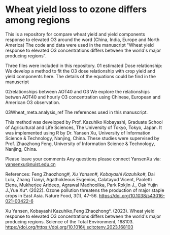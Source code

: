 # Wheat yield loss to ozone differs among regions
This is a repository for compare wheat yield and yield components response to elevated O3 around the word (China, India, Europe and North America)
The code and data were used in the manuscript "Wheat yield response to elevated O3 concentrations differs between the world's major producing regions".

Three files were included in this repository.
01 estimated Dose relationship:
We develop a method to fit the O3 dose relationship with crop yield and yield components here. The details of the equations could be find in the manuscript

02relationships between AOT40 and O3
We explore the relationships betwen AOT40 and hourly O3 concentration using Chinese, European and American O3 observation.

03Wheat_meta.analysis_ref
The references used in this manuscript.

This method was developed by Prof. Kazuhiko Kobayashi, Graduate School of Agricultural and Life Sciences, The University of Tokyo, Tokyo, Japan. It was implemented using R by Dr. Yansen Xu, University of Information Science & Technology, Nanjing, China. These studies were supervised by Prof. Zhaozhong Feng, University of Information Science & Technology, Nanjing, China.

Please leave your comments
Any questions please connect YansenXu via: yansenxu@nuist.edu.cn

References:
Feng Zhaozhong#*, Xu Yansen#, Kobayashi Kazuhiko#*, Dai Lulu, Zhang Tianyi, Agathokleous Evgenios, Calatayud Vicent, Paoletti Elena, Mukherjee Arideep, Agrawal Madhoolika, Park Rokjin J., Oak Yujin J.,Yue Xu*. (2022). Ozone pollution threatens the production of major staple crops in East Asia. Nature Food, 3(1), 47-56. https://doi.org/10.1038/s43016-021-00422-6 

Xu Yansen, Kobayashi Kazuhiko,Feng Zhaozhong*. (2023). Wheat yield response to elevated O3 concentrations differs between the world's major producing regions. Science of the Total Environment, 168103. https://doi.org/https://doi.org/10.1016/j.scitotenv.2023.168103 

